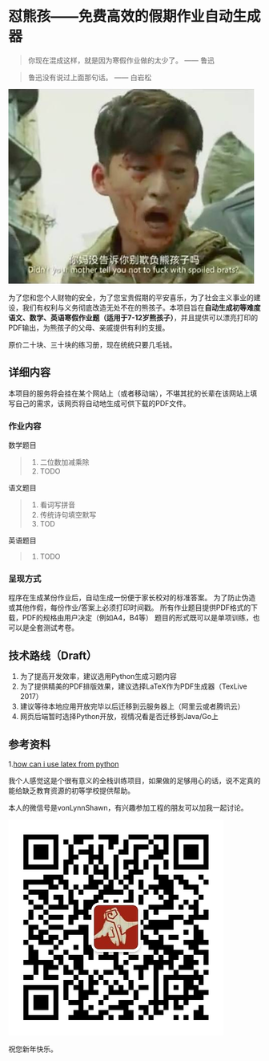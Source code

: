 # 怼熊孩——免费高效的假期作业自动生成器

> 你现在混成这样，就是因为寒假作业做的太少了。 —— 鲁迅

> 鲁迅没有说过上面那句话。 —— 白岩松

![what_is_spoiled_brat](image/spoiled_brat.jpg)

为了您和您个人财物的安全，为了您宝贵假期的平安喜乐，为了社会主义事业的建设，我们有权利与义务彻底改造无处不在的熊孩子。本项目旨在**自动生成初等难度语文、数学、英语寒假作业题（适用于7-12岁熊孩子）**，并且提供可以漂亮打印的PDF输出，为熊孩子的父母、亲戚提供有利的支援。

原价二十块、三十块的练习册，现在统统只要几毛钱。

## 详细内容

本项目的服务将会挂在某个网站上（或者移动端），不堪其扰的长辈在该网站上填写自己的需求，该网页将自动地生成可供下载的PDF文件。

### 作业内容

数学题目

> 1. 二位数加减乘除
> 2. TODO

语文题目

> 1. 看词写拼音
> 2. 传统诗句填空默写
> 3. TOD

英语题目

> 1. TODO

### 呈现方式

程序在生成某份作业后，自动生成一份便于家长校对的标准答案。
为了防止伪造或其他作假，每份作业/答案上必须打印时间戳。
所有作业题目提供PDF格式的下载，PDF的规格由用户决定（例如A4，B4等）
题目的形式既可以是单项训练，也可以是全套测试考卷。 

## 技术路线（Draft）

1. 为了提高开发效率，建议选用Python生成习题内容
2. 为了提供精美的PDF排版效果，建议选择LaTeX作为PDF生成器（TexLive 2017）
3. 建议等待本地应用开放完毕以后迁移到云服务器上（阿里云或者腾讯云）
4. 网页后端暂时选择Python开放，视情况看是否迁移到Java/Go上

## 参考资料

1.[how can i use latex from python](https://tex.stackexchange.com/questions/885/how-can-i-use-latex-from-python)

我个人感觉这是个很有意义的全栈训练项目，如果做的足够用心的话，说不定真的能给缺乏教育资源的初等学校提供帮助。

本人的微信号是vonLynnShawn，有兴趣参加工程的朋友可以加我一起讨论。

![my_id](image/wechat_id.jpg)

祝您新年快乐。
